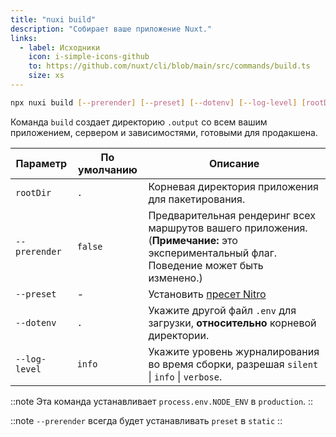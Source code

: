 ```yaml
---
title: "nuxi build"
description: "Собирает ваше приложение Nuxt."
links:
  - label: Исходники
    icon: i-simple-icons-github
    to: https://github.com/nuxt/cli/blob/main/src/commands/build.ts
    size: xs
---
```


```bash [Terminal]
npx nuxi build [--prerender] [--preset] [--dotenv] [--log-level] [rootDir]
```

Команда `build` создает директорию `.output` со всем вашим приложением, сервером и зависимостями, готовыми для продакшена.

Параметр      | По умолчанию | Описание
--------------|--------------|---------------------------------------------------------------------------------------------------------------------
`rootDir`     | `.`          | Корневая директория приложения для пакетирования.
`--prerender` | `false`      | Предварительная рендеринг всех маршрутов вашего приложения. (**Примечание:** это экспериментальный флаг. Поведение может быть изменено.)
`--preset`    | -            | Установить [пресет Nitro](https://nitro.unjs.io/deploy#changing-the-deployment-preset)
`--dotenv`    | `.`          | Укажите другой файл `.env` для загрузки, **относительно** корневой директории.
`--log-level` | `info`       | Укажите уровень журналирования во время сборки, разрешая `silent` \| `info` \| `verbose`.

::note
Эта команда устанавливает `process.env.NODE_ENV` в `production`.
::

::note
`--prerender` всегда будет устанавливать `preset` в `static`
::
